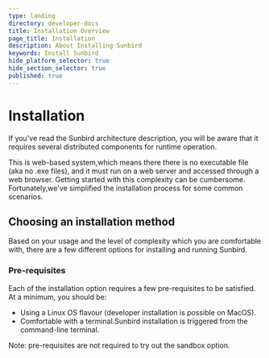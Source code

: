 ```yaml
---
type: landing
directory: developer-docs
title: Installation Overview
page_title: Installation
description: About Installing Sunbird
keywords: Install Sunbird
hide_platform_selector: true
hide_section_selector: true
published: true
---
```

[//]: # "Installation Overview"
# Installation

If you've read the Sunbird architecture description, you will be aware that it requires several distributed components for runtime operation.
<P>This is web-based system,which means there there is no executable file (aka no .exe files), and it must  run on a web server and accessed through a web browser. Getting started with this complexity can be cumbersome. Fortunately,we've simplified the installation process for some common scenarios.

## Choosing an installation method
Based on your usage and the level of complexity which you are comfortable with, there are a few different options for installing and running Sunbird.

### Pre-requisites
Each of the installation option requires a few pre-requisites to be satisfied. 
At a minimum, you should be:
* Using a Linux OS flavour (developer installation is possible on MacOS).
* Comfortable with a terminal.Sunbird installation is triggered from the command-line terminal.

Note: pre-requisites are not required to try out the sandbox option.
